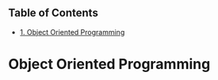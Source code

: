 <div id="table-of-contents">
<h2>Table of Contents</h2>
<div id="text-table-of-contents">
<ul>
<li><a href="#org4e3dd80">1. Object Oriented Programming</a></li>
</ul>
</div>
</div>

<a id="org4e3dd80"></a>

# Object Oriented Programming
